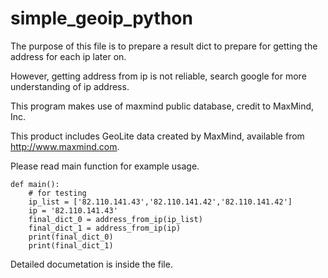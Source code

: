 # simple_geoip_python

The purpose of this file is to prepare a result dict to prepare for getting the address for each ip later on. 

However, getting address from ip is not reliable, search google for more understanding of ip address.

This program makes use of maxmind public database, credit to MaxMind, Inc.

This product includes GeoLite data created by MaxMind, available from http://www.maxmind.com.

Please read main function for example usage.

    def main():
        # for testing
        ip_list = ['82.110.141.43','82.110.141.42','82.110.141.42']
        ip = '82.110.141.43'
        final_dict_0 = address_from_ip(ip_list)
        final_dict_1 = address_from_ip(ip)
        print(final_dict_0)
        print(final_dict_1)

Detailed documetation is inside the file. 
